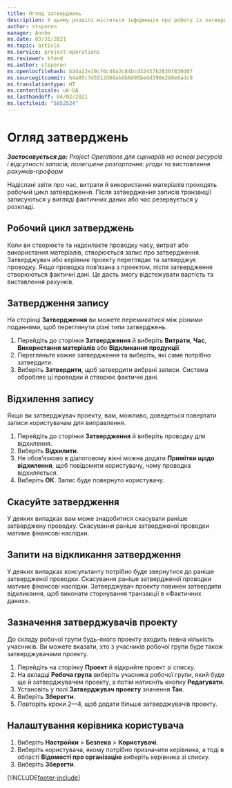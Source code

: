 ```yaml
---
title: Огляд затверджень
description: У цьому розділі міститься інформація про роботу із затвердженнями в Project Operations.
author: stsporen
manager: Annbe
ms.date: 03/31/2021
ms.topic: article
ms.service: project-operations
ms.reviewer: kfend
ms.author: stsporen
ms.openlocfilehash: b2da22e10cf6c40a2c84bcd32437b2830f830d07
ms.sourcegitcommit: b4a05c7d5512d60abdb0d05bedd390e288e8adc9
ms.translationtype: HT
ms.contentlocale: uk-UA
ms.lasthandoff: 04/02/2021
ms.locfileid: "5852524"
---
```

# <a name="approvals-overview"></a>Огляд затверджень

_**Застосовується до:** Project Operations для сценаріїв на основі ресурсів і відсутності запасів, полегшене розгортання: угоди та виставлення рахунків-проформ_

Надіслані звіти про час, витрати й використання матеріалів проходять робочий цикл затвердження. Після затвердження записів транзакції записуються у вигляді фактичних даних або час резервується у розкладі.

## <a name="approvals-workflow"></a>Робочий цикл затверджень
Коли ви створюєте та надсилаєте проводку часу, витрат або використання матеріалів, створюється запис про затвердження. Затверджувач або керівник проекту переглядає та затверджує проводку. Якщо проводка пов’язана з проектом, після затвердження створюються фактичні дані. Це дасть змогу відстежувати вартість та виставлення рахунків.

## <a name="approve-an-entry"></a>Затвердження запису
На сторінці **Затвердження** ви можете перемикатися між різними поданнями, щоб переглянути різні типи затверджень.
  
1. Перейдіть до сторінки **Затвердження** й виберіть **Витрати**, **Час**, **Використання матеріалів** або **Відкликання продукції**.
2. Перегляньте кожне затвердження та виберіть, які саме потрібно затвердити.
3. Виберіть **Затвердити**, щоб затвердити вибрані записи.
Система обробляє ці проводки й створює фактичні дані.

## <a name="reject-an-entry"></a>Відхилення запису
Якщо ви затверджувач проекту, вам, можливо, доведеться повертати записи користувачам для виправлення.
  
1. Перейдіть до сторінки **Затвердження** й виберіть проводку для відхилення. 
2. Виберіть **Відхилити**.
3. Не обов’язково в діалоговому вікні можна додати **Примітки щодо відхилення**, щоб повідомити користувачу, чому проводка відхиляється.
4. Виберіть **ОК**. Запис буде повернуто користувачу.
  
## <a name="cancel-approval"></a>Скасуйте затвердження
У деяких випадках вам може знадобитися скасувати раніше затверджену проводку. Скасування раніше затвердженої проводки матиме фінансові наслідки. 

## <a name="approving-recall-requests"></a>Запити на відкликання затвердження
У деяких випадках консультанту потрібно буде звернутися до раніше затвердженої проводки. Скасування раніше затвердженої проводки матиме фінансові наслідки. Затверджувач проекту повинен затвердити відкликання, щоб виконати сторнування транзакції в «Фактичних даних».

## <a name="specify-project-approvers"></a>Зазначення затверджувачів проекту
До складу робочої групи будь-якого проекту входить певна кількість учасників. Ви можете вказати, хто з учасників робочої групи буде також затверджувачами проекту.

1. Перейдіть на сторінку **Проект** й відкрийте проект зі списку.
2. На вкладці **Робоча група** виберіть учасника робочої групи, який буде ще й затверджувачем проекту, а потім натисніть кнопку **Редагувати**.
3. Установіть у полі **Затверджувач проекту** значення **Так**.
4. Виберіть **Зберегти**.
5. Повторіть кроки 2—4, щоб додати більше затверджувачів проекту.

## <a name="configure-the-users-manager"></a>Налаштування керівника користувача

1. Виберіть **Настройки** > **Безпека** > **Користувачі**.
2. Виберіть користувача, якому потрібно призначити керівника, а тоді в області **Відомості про організацію** виберіть керівника зі списку. 
3. Виберіть **Зберегти**.




[!INCLUDE[footer-include](../includes/footer-banner.md)]
